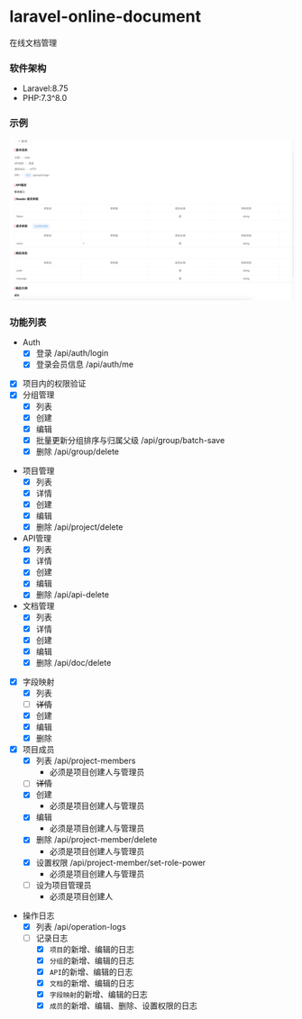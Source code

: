 # laravel-online-document
在线文档管理


### 软件架构
- Laravel:8.75
- PHP:7.3^8.0

### 示例
![API详情](./public/demo/api-detail.jpg)

### 功能列表
- Auth
    - [X] 登录 /api/auth/login
    - [X] 登录会员信息 /api/auth/me
- [X] 项目内的权限验证
- [X] 分组管理
    - [X] 列表
    - [X] 创建
    - [X] 编辑
    - [X] 批量更新分组排序与归属父级 /api/group/batch-save
    - [X] 删除 /api/group/delete
- 项目管理 
    - [X] 列表
    - [X] 详情
    - [X] 创建
    - [X] 编辑
    - [X] 删除 /api/project/delete
- API管理 
    - [X] 列表
    - [X] 详情
    - [X] 创建
    - [X] 编辑
    - [X] 删除 /api/api-delete
- 文档管理 
    - [X] 列表
    - [X] 详情
    - [X] 创建
    - [X] 编辑
    - [X] 删除 /api/doc/delete
- [X] 字段映射
    - [X] 列表
    - [ ] ~~详情~~
    - [X] 创建
    - [X] 编辑
    - [X] 删除
- [X] 项目成员
    - [X] 列表 /api/project-members
      - 必须是项目创建人与管理员
    - [ ] ~~详情~~
    - [X] 创建
      - 必须是项目创建人与管理员
    - [X] 编辑
      - 必须是项目创建人与管理员
    - [X] 删除 /api/project-member/delete
      - 必须是项目创建人与管理员
    - [X] 设置权限 /api/project-member/set-role-power
      - 必须是项目创建人与管理员
    - [ ] 设为项目管理员
      - 必须是项目创建人
- 操作日志
    - [X] 列表 /api/operation-logs
    - [ ] 记录日志
      - [X] `项目`的新增、编辑的日志
      - [X] `分组`的新增、编辑的日志
      - [X] `API`的新增、编辑的日志
      - [X] `文档`的新增、编辑的日志
      - [X] `字段映射`的新增、编辑的日志
      - [X] `成员`的新增、编辑、删除、设置权限的日志
